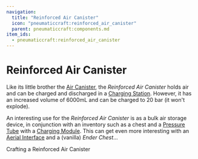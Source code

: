 ```yaml
---
navigation:
  title: "Reinforced Air Canister"
  icon: "pneumaticcraft:reinforced_air_canister"
  parent: pneumaticcraft:components.md
item_ids:
  - pneumaticcraft:reinforced_air_canister
---
```


# Reinforced Air Canister

Like its little brother the [Air Canister](./air_canister.md), the *Reinforced Air Canister* holds air and can be charged and discharged in a [Charging Station](../machines/charging_station.md). However, it has an increased volume of 6000mL and can be charged to 20 bar (it won't explode).

An interesting use for the *Reinforced Air Canister* is as a bulk air storage device, in conjunction with an inventory such as a chest and a [Pressure Tube](../tubes/pressure_tubes.md) with a [Charging Module](../tubes/charging_module.md). This can get even more interesting with an [Aerial Interface](../machines/aerial_interface.md) and a (vanilla) *Ender Chest*...

Crafting a Reinforced Air Canister

<Recipe id="pneumaticcraft:reinforced_air_canister" />

